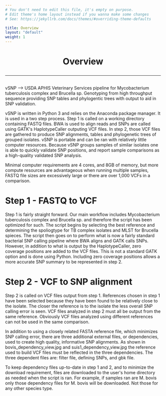 ```yaml
---
# You don't need to edit this file, it's empty on purpose.
# Edit theme's home layout instead if you wanna make some changes
# See: https://jekyllrb.com/docs/themes/#overriding-theme-defaults

title: Overview
layout: "default"
weight: 1
---
```


<h1><p style="text-align: center">Overview</p></h1>

-----
<br>
vSNP --> USDA APHIS Veterinary Services pipeline for Mycobacterium tuberculosis complex and Brucella sp.  Genotyping from high throughput sequence providing SNP tables and phylogentic trees with output to aid in SNP validation. 

vSNP is written in Python 3 and relies on the Anaconda package manager.  It is used in a two step process.  Step 1 is called on a working directory containing FASTQ files.  BWA is used to align reads and SNPs are called using GATK's HaplotypeCaller outputing VCF files.  In step 2, those VCF files are gathered to produce SNP alignments, tables and phylogenetic trees of grouped isolates.  vSNP is portable and can be ran with relatively little computer resources.  Because vSNP groups samples of similar isolates one is able to quickly validate SNP positions, and report sample comparisons as a high-quality validated SNP analysis.

Minimal computer requirements are 4 cores, and 8GB of memory, but more compute resources are advantageous when running multiple samples, FASTQ file sizes are excessively large or there are over 1,000 VCFs in a comparison.

# Step 1 - FASTQ to VCF
Step 1 is fairly straight forward.  Our main workflow includes Mycobacterium tuberculosis complex and Brucella sp. and therefore the script has been optimized for such.  The script begins by selecting the best reference and determining the spoliogtype for TB complex isolates and MLST for Brucella spieces.  The script then goes on to perform what is now a fairly standard bacterial SNP calling pipeline where BWA aligns and GATK calls SNPs.  However, in addition to what is output by the HaplotypeCaller, zero coverage positions are added to the VCF files.  This is not a standard GATK option and is done using Python.  Including zero coverage positions allows a more accurate SNP summary to be represented in step 2.

# Step 2 - VCF to SNP alignment
Step 2 is called on VCF files output from step 1.  References chosen in step 1 have been selected because they have been found to be relatively close to the isolate.  The closer the reference is to the isolate the less overall SNP calling error is seen.  VCF files analyzed in step 2 must all be output from the same reference.  Obviously VCF files analyzed using different references can not be used in the same comparison.

In addition to using a closely related FASTA reference file, which minimizes SNP calling error, there are three additional external files, or dependencies, used to create high quality, informative SNP alignments.  As shown in bovis_dependency_view.jpg and suis1_dependency_view.jpg the reference used to build VCF files must be reflected in the three dependencies.  The three dependent files are: filter file, defining SNPs, and gbk file.  

To keep dependency files up-to-date in step 1 and 2, and to minimize the download requirement, files are downloaded to the user's home directory as needed when the script is ran.  For example, if samples ran are M. bovis only those dependency files for M. bovis will be downloaded.  Not those for any other species type.
